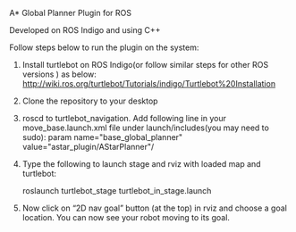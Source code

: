 
A* Global Planner Plugin for ROS

Developed on ROS Indigo and using C++


Follow steps below to run the plugin on the system:

1. Install turtlebot on ROS Indigo(or follow similar steps for other ROS versions ) as below:
   http://wiki.ros.org/turtlebot/Tutorials/indigo/Turtlebot%20Installation
   
2. Clone the repository to your desktop

3. roscd to turtlebot_navigation. Add following line in your move_base.launch.xml file under launch/includes(you may need to  sudo): param name="base_global_planner" value="astar_plugin/AStarPlanner"/

     

4. Type the following to launch stage and rviz with loaded map and turtlebot:
    
   roslaunch turtlebot_stage turtlebot_in_stage.launch
   
5. Now click on “2D nav goal” button (at the top) in rviz and choose a goal location. You can now see your robot moving to its goal.

